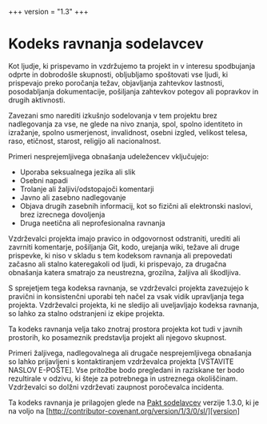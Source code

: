 +++
version = "1.3"
+++

# Kodeks ravnanja sodelavcev

Kot ljudje, ki prispevamo in vzdržujemo ta projekt in v interesu
spodbujanja odprte in dobrodošle skupnosti, obljubljamo spoštovati vse ljudi, ki
prispevajo preko poročanja težav, objavljanja zahtevkov lastnosti, posodabljanja
dokumentacije, pošiljanja zahtevkov potegov ali popravkov in drugih aktivnosti.

Zavezani smo narediti izkušnjo sodelovanja v tem projektu brez nadlegovanja
za vse, ne glede na nivo znanja, spol, spolno
identiteto in izražanje, spolno usmerjenost, invalidnost, osebni izgled,
velikost telesa, raso, etičnost, starost, religijo ali nacionalnost.

Primeri nesprejemljivega obnašanja udeležencev vključujejo:

* Uporaba seksualnega jezika ali slik
* Osebni napadi
* Trolanje ali žaljivi/odstopajoči komentarji
* Javno ali zasebno nadlegovanje
* Objava drugih zasebnih informacij, kot so fizični ali elektronski
  naslovi, brez izrecnega dovoljenja
* Druga neetična ali neprofesionalna ravnanja

Vzdrževalci projekta imajo pravico in odgovornost odstraniti, urediti ali
zavrniti komentarje, pošiljanja Git, kodo, urejanja wiki, težave ali druge prispevke,
ki niso v skladu s tem kodeksom ravnanja ali prepovedati začasno ali stalno
kateregakoli od ljudi, ki prispevajo, za drugačna obnašanja katera smatrajo za neustrezna,
grozilna, žaljiva ali škodljiva.

S sprejetjem tega kodeksa ravnanja, se vzdrževalci projekta zavezujejo k
pravični in konsistenčni uporabi teh načel za vsak vidik upravljanja
tega projekta. Vzdrževalci projekta, ki ne sledijo ali uveljavljajo kodeksa
ravnanja, so lahko za stalno odstranjeni iz ekipe projekta.

Ta kodeks ravnanja velja tako znotraj prostora projekta kot tudi v javnih prostorih,
ko posameznik predstavlja projekt ali njegovo skupnost.

Primeri žaljivega, nadlegovalnega ali drugače nesprejemljivega obnašanja so lahko
prijavljeni s kontaktiranjem vzdrževalca projekta [VSTAVITE NASLOV E-POŠTE]. Vse
pritožbe bodo pregledani in raziskane ter bodo rezultirale v odzivu, ki
šteje za potrebnega in ustreznega okoliščinam. Vzdrževalci so
dolžni vzdrževati zaupnost poročevalca
incidenta.

Ta kodeks ravnanja je prilagojen glede na [Pakt sodelavcev][homepage]
verzije 1.3.0, ki je na voljo na
[http://contributor-covenant.org/version/1/3/0/sl/][version]

[homepage]: http://contributor-covenant.org
[version]: http://contributor-covenant.org/version/1/3/0/
